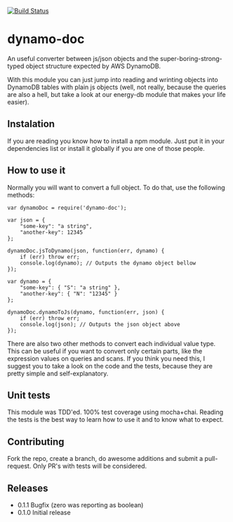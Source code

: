 [![Build Status](https://travis-ci.org/schrodervictor/dynamo-doc.svg?branch=master)](https://travis-ci.org/schrodervictor/dynamo-doc)

dynamo-doc
==========

An useful converter between js/json objects and the super-boring-strong-typed
object structure expected by AWS DynamoDB.

With this module you can just jump into reading and wrinting objects into
DynamoDB tables with plain js objects (well, not really, because the queries
are also a hell, but take a look at our energy-db module that makes your
life easier).

## Instalation

If you are reading you know how to install a npm module. Just put it in your
dependencies list or install it globally if you are one of those people.

## How to use it

Normally you will want to convert a full object. To do that, use the following
methods:

```
var dynamoDoc = require('dynamo-doc');

var json = {
    "some-key": "a string",
    "another-key": 12345
};

dynamoDoc.jsToDynamo(json, function(err, dynamo) {
    if (err) throw err;
    console.log(dynamo); // Outputs the dynamo object bellow
});
```

```
var dynamo = {
    "some-key": { "S": "a string" },
    "another-key": { "N": "12345" }
};

dynamoDoc.dynamoToJs(dynamo, function(err, json) {
    if (err) throw err;
    console.log(json); // Outputs the json object above
});
```

There are also two other methods to convert each individual value type.
This can be useful if you want to convert only certain parts, like the
expression values on queries and scans. If you think you need this, I suggest
you to take a look on the code and the tests, because they are pretty simple
and self-explanatory.

## Unit tests

This module was TDD'ed. 100% test coverage using mocha+chai. Reading the tests
is the best way to learn how to use it and to know what to expect.

## Contributing

Fork the repo, create a branch, do awesome additions and submit a
pull-request. Only PR's with tests will be considered.

## Releases

* 0.1.1 Bugfix (zero was reporting as boolean)
* 0.1.0 Initial release
